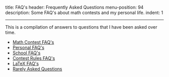 title: FAQ's
header: Frequently Asked Questions
menu-position: 94
description: Some FAQ's about math contests and my personal life.
indent: 1

---

This is a compilation of answers to questions that I have been asked over time.

* [Math Contest FAQ's](FAQs/contest.html)
* [Personal FAQ's](FAQs/personal.html)
* [School FAQ's](FAQs/school.html)
* [Contest Rules FAQ's](FAQs/rules.html)
* [LaTeX FAQ's](FAQs/latex.html)
* [Rarely Asked Questions](FAQs/raqs.html)
